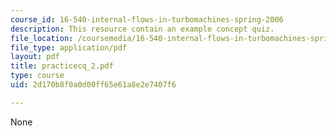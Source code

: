 ```yaml
---
course_id: 16-540-internal-flows-in-turbomachines-spring-2006
description: This resource contain an example concept quiz.
file_location: /coursemedia/16-540-internal-flows-in-turbomachines-spring-2006/2d170b8f0a0d00ff65e61a8e2e7407f6_practicecq_2.pdf
file_type: application/pdf
layout: pdf
title: practicecq_2.pdf
type: course
uid: 2d170b8f0a0d00ff65e61a8e2e7407f6

---
```

None